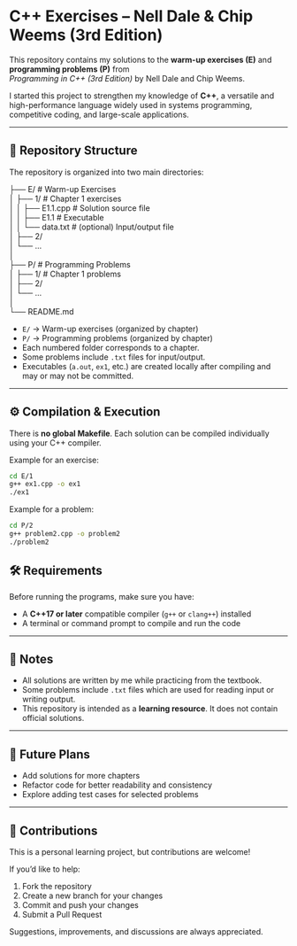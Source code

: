 # C++ Exercises – Nell Dale & Chip Weems (3rd Edition)

This repository contains my solutions to the **warm-up exercises (E)** and **programming problems (P)** from  
*Programming in C++ (3rd Edition)* by Nell Dale and Chip Weems.  

I started this project to strengthen my knowledge of **C++**, a versatile and high-performance language widely used in systems programming, competitive coding, and large-scale applications.

---

## 📂 Repository Structure
The repository is organized into two main directories:

├── E/ # Warm-up Exercises  
│ ├── 1/ # Chapter 1 exercises  
│ │ ├── E1.1.cpp # Solution source file  
│ │ ├── E1.1 # Executable  
│ │ └── data.txt # (optional) Input/output file  
│ ├── 2/  
│ └── ...  
│  
├── P/ # Programming Problems  
│ ├── 1/ # Chapter 1 problems  
│ ├── 2/  
│ └── ...  
│  
└── README.md  


- `E/` → Warm-up exercises (organized by chapter)  
- `P/` → Programming problems (organized by chapter)  
- Each numbered folder corresponds to a chapter.  
- Some problems include `.txt` files for input/output.  
- Executables (`a.out`, `ex1`, etc.) are created locally after compiling and may or may not be committed.

---

## ⚙️ Compilation & Execution
There is **no global Makefile**. Each solution can be compiled individually using your C++ compiler.

Example for an exercise:
```bash
cd E/1
g++ ex1.cpp -o ex1
./ex1
```

Example for a problem:
```bash
cd P/2
g++ problem2.cpp -o problem2
./problem2
```

## 🛠️ Requirements
Before running the programs, make sure you have:
- A **C++17 or later** compatible compiler (`g++` or `clang++`) installed
- A terminal or command prompt to compile and run the code

---

## 📘 Notes
- All solutions are written by me while practicing from the textbook.  
- Some problems include `.txt` files which are used for reading input or writing output.  
- This repository is intended as a **learning resource**. It does not contain official solutions.

---

## 🚀 Future Plans
- Add solutions for more chapters  
- Refactor code for better readability and consistency  
- Explore adding test cases for selected problems

---

## 🤝 Contributions
This is a personal learning project, but contributions are welcome!  

If you’d like to help:
1. Fork the repository  
2. Create a new branch for your changes  
3. Commit and push your changes  
4. Submit a Pull Request  

Suggestions, improvements, and discussions are always appreciated.
